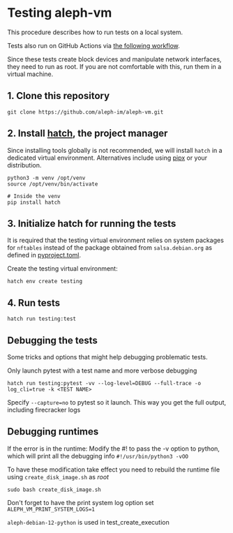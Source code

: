 # Testing aleph-vm

This procedure describes how to run tests on a local system.

Tests also run on GitHub Actions via [the following workflow](./.github/workflows/test-on-droplets-matrix.yml).

Since these tests create block devices and manipulate network interfaces, they need to run as root.
If you are not comfortable with this, run them in a virtual machine.

## 1. Clone this repository

```shell
git clone https://github.com/aleph-im/aleph-vm.git
```

## 2. Install [hatch](https://hatch.pypa.io/), the project manager

Since installing tools globally is not recommended, we will install `hatch`
 in a dedicated virtual environment. Alternatives include using [pipx](https://pipx.pypa.io)
or your distribution.

```shell
python3 -m venv /opt/venv
source /opt/venv/bin/activate

# Inside the venv
pip install hatch
```

## 3. Initialize hatch for running the tests

It is required that the testing virtual environment relies on system packages
for `nftables` instead of the package obtained from `salsa.debian.org` as defined in 
[pyproject.toml](./pyproject.toml).

Create the testing virtual environment:
```shell
hatch env create testing
```


## 4. Run tests

```shell
hatch run testing:test
```


## Debugging the tests
Some tricks and options that might help debugging problematic tests.

Only launch pytest with a test name and more verbose debugging
```shell
hatch run testing:pytest -vv --log-level=DEBUG --full-trace -o log_cli=true -k <TEST NAME>
```


Specify `--capture=no` to pytest so it launch. This way you get the full output, including firecracker logs

## Debugging runtimes
If the error is in the runtime:
Modify the #!  to pass the -v option to python, which will print all the debugging info
`#!/usr/bin/python3 -vOO`

To have these modification take effect you need to rebuild the runtime file using `create_disk_image.sh` as _root_

```shell
sudo bash create_disk_image.sh
```

Don't forget to have the print system log option set `ALEPH_VM_PRINT_SYSTEM_LOGS=1`

`aleph-debian-12-python` is used in test_create_execution